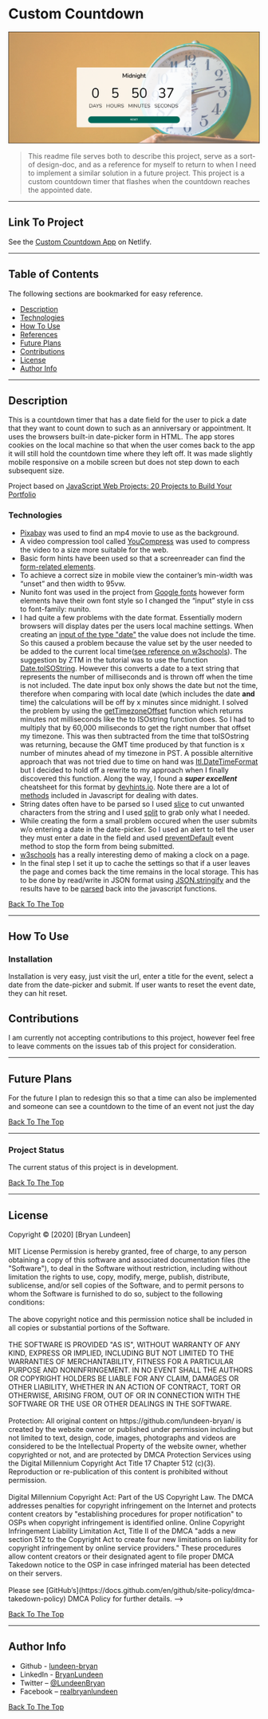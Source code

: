 # Custom Countdown

![screenshot](screenshot.png)

> This readme file serves both to describe this project, serve as a sort-of design-doc, and as a reference for myself to return to when I need to implement a similar solution in a future project. This project is a custom countdown timer that flashes when the countdown reaches the appointed date.

---

## Link To Project

See the [Custom Countdown App](https://lundeen-bryan-custom-countdown.netlify.app/) on Netlify.

---

## Table of Contents

The following sections are bookmarked for easy reference.

- [Description](#description)
- [Technologies](#technologies)
- [How To Use](#how-to-use)
- [References](#references)
- [Future Plans](#future-plans)
- [Contributions](#contributions)
- [License](#license)
- [Author Info](#author-info)

---

## Description

This is a countdown timer that has a date field for the user to pick a date that they want to count down to such as an anniversary or appointment. It uses the browsers built-in date-picker form in HTML. The app stores cookies on the local machine so that when the user comes back to the app it will still hold the countdown time where they left off.  It was made slightly mobile responsive on a mobile screen but does not step down to each subsequent size.

Project based on [JavaScript Web Projects: 20 Projects to Build Your Portfolio](https://www.udemy.com/course/javascript-web-projects-to-build-your-portfolio-resume/)

### Technologies

- [Pixabay](https://pixabay.com/videos/) was used to find an mp4 movie to use as the background.
- A video compression tool called [YouCompress](https://www.youcompress.com/) was used to compress the video to a size more suitable for the web.
- Basic form hints have been used so that a screenreader can find the [form-related elements]( https://developer.mozilla.org/en-US/docs/Web/Accessibility/ARIA/forms/Basic_form_hints).
- To achieve a correct size in mobile view the container’s min-width was “unset” and then width to 95vw.
- Nunito font was used in the project from [Google fonts](https://fonts.google.com/?query=nunito) however form elements have their own font style so I changed the “input” style in css to font-family: nunito.
- I had quite a few problems with the date format. Essentially modern browsers will display dates per the users local machine settings. When creating an [input of the type "date"](https://developer.mozilla.org/en-US/docs/Web/HTML/Element/input/date) the value does not include the time. So this caused a problem because the value set by the user needed to be added to the current local time([see reference on w3schools](https://www.w3schools.com/jsref/jsref_obj_date.asp)). The suggestion by ZTM in the tutorial was to use the function [Date.toISOString](https://developer.mozilla.org/en-US/docs/Web/JavaScript/Reference/Global_Objects/Date/toISOString). However this converts a date to a text string that represents the number of milliseconds and is thrown off when the time is not included. The date input box only shows the date but not the time, therefore when comparing with local date (which includes the date **and** time) the calculations will be off by x minutes since midnight. I solved the problem by using the [getTimezoneOffset](https://developer.mozilla.org/en-US/docs/Web/JavaScript/Reference/Global_Objects/Date/getTimezoneOffset) function which returns minutes not milliseconds like the to ISOstring function does. So I had to multiply that by 60,000 miliseconds to get the right number that offset my timezone. This was then subtracted from the time that toISOstring was returning, because the GMT time produced by that function is x number of minutes ahead of my timezone in PST. A possible alternitive approach that was not tried due to time on hand was [Itl.DateTimeFormat](https://developer.mozilla.org/en-US/docs/Web/JavaScript/Reference/Global_Objects/Intl) but I decided to hold off a rewrite to my approach when I finally discovered this function. Along the way, I found a _**super excellent**_ cheatsheet for this format by [devhints.io](https://devhints.io/wip/intl-datetime). Note there are a lot of [methods](https://www.w3schools.com/jsref/jsref_obj_date.asp) included in Javascript for dealing with dates.
- String dates often have to be parsed so I used [slice](https://www.w3schools.com/jsref/jsref_slice_string.asp) to cut unwanted characters from the string and I used [split](https://www.w3schools.com/jsref/jsref_split.asp) to grab only what I needed.
- While creating the form a small problem occured when the user submits w/o entering a date in the date-picker. So I used an alert to tell the user they must enter a date in the field and used [preventDefault](https://www.w3schools.com/jsref/event_preventdefault.asp) event method to stop the form from being submitted.
- [w3schools](https://www.w3schools.com/js/js_timing.asp) has a really interesting demo of making a clock on a page.
- In the final step I set it up to cache the settings so that if a user leaves the page and comes back the time remains in the local storage. This has to be done by read/write in JSON format using [JSON.stringify](https://developer.mozilla.org/en-US/docs/Web/JavaScript/Reference/Global_Objects/JSON/stringify) and the results have to be [parsed](https://developer.mozilla.org/en-US/docs/Web/JavaScript/Reference/Global_Objects/JSON/parse) back into the javascript functions.

[Back To The Top](#custom-countdown)

---

## How To Use

### Installation

Installation is very easy, just visit the url, enter a title for the event, select a date from the date-picker and submit. If user wants to reset the event date, they can hit reset.

## Contributions

I am currently not accepting contributions to this project, however feel free to leave comments on the issues tab of this project for consideration.

---

## Future Plans

For the future I plan to redesign this so that a time can also be implemented and someone can see a countdown to the time of an event not just the day

[Back To The Top](#custom-countdown)

---

### Project Status

The current status of this project is in development.

[Back To The Top](#custom-countdown)

---

## License

<mitlicense>
Copyright &copy; [2020] [Bryan Lundeen]
<br/><br/>
MIT License
Permission is hereby granted, free of charge, to any person obtaining a copy of this software and associated documentation files (the "Software"), to deal in the Software without restriction, including without limitation the rights to use, copy, modify, merge, publish, distribute, sublicense, and/or sell copies of the Software, and to permit persons to whom the Software is furnished to do so, subject to the following conditions:
<br/><br/>
The above copyright notice and this permission notice shall be included in all copies or substantial portions of the Software.
<br/><br/>
THE SOFTWARE IS PROVIDED "AS IS", WITHOUT WARRANTY OF ANY KIND, EXPRESS OR IMPLIED, INCLUDING BUT NOT LIMITED TO THE WARRANTIES OF MERCHANTABILITY, FITNESS FOR A PARTICULAR PURPOSE AND NONINFRINGEMENT. IN NO EVENT SHALL THE AUTHORS OR COPYRIGHT HOLDERS BE LIABLE FOR ANY CLAIM, DAMAGES OR OTHER LIABILITY, WHETHER IN AN ACTION OF CONTRACT, TORT OR OTHERWISE, ARISING FROM, OUT OF OR IN CONNECTION WITH THE SOFTWARE OR THE USE OR OTHER DEALINGS IN THE SOFTWARE.
<br/><br/>
<mitlicense>
<!—
<dmca>
Protection: All original content on https://github.com/lundeen-bryan/ is created by the website owner or published under permission including but not limited to text, design, code, images, photographs and videos are considered to be the Intellectual Property of the website owner, whether copyrighted or not, and are protected by DMCA Protection Services using the Digital Millennium Copyright Act Title 17 Chapter 512 (c)(3). Reproduction or re-publication of this content is prohibited without permission.
<br/><br/>
Digital Millennium Copyright Act: Part of the US Copyright Law. The DMCA addresses penalties for copyright infringement on the Internet and protects content creators by "establishing procedures for proper notification" to OSPs when copyright infringement is identified online. Online Copyright Infringement Liability Limitation Act, Title II of the DMCA "adds a new section 512 to the Copyright Act to create four new limitations on liability for copyright infringement by online service providers." These procedures allow content creators or their designated agent to file proper DMCA Takedown notice to the OSP in case infringed material has been detected on their servers.
<br/><br/>
Please see [GitHub’s](https://docs.github.com/en/github/site-policy/dmca-takedown-policy) DMCA Policy for further details.
<dmca>
-->

[Back To The Top](#custom-countdown)

---

## Author Info

- Github - [lundeen-bryan](https://github.com/lundeen-bryan)
- LinkedIn - [BryanLundeen](https://www.linkedin.com/in/bryanlundeen/)
- Twitter – [@LundeenBryan](https://twitter.com/LundeenBryan)
- Facebook – [realbryanlundeen](https://www.facebook.com/realbryanlundeen)

[Back To The Top](#custom-countdown)

